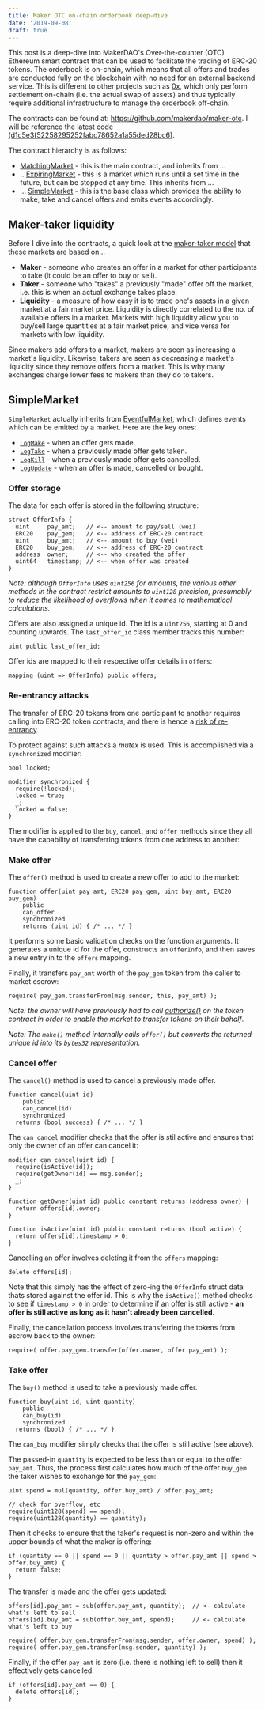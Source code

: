 ```yaml
---
title: Maker OTC on-chain orderbook deep-dive
date: '2019-09-08'
draft: true
---
```


This post is a deep-dive into MakerDAO's Over-the-counter (OTC) Ethereum
smart contract that can be used to facilitate the trading of ERC-20 tokens.
The orderbook is on-chain, which means that all offers and trades
are conducted fully on the blockchain with no need for an external
backend service. This is different to other projects such as [0x](https://github.com/0xProject), which only perform settlement on-chain (i.e. the actual swap of assets) and thus
typically require additional infrastructure to manage the orderbook off-chain.

The contracts can be found at: https://github.com/makerdao/maker-otc. I will
be reference the latest code [(d1c5e3f52258295252fabc78652a1a55ded28bc6)](https://github.com/makerdao/maker-otc/tree/d1c5e3f52258295252fabc78652a1a55ded28bc6).

The contract hierarchy is as follows:

* [MatchingMarket](https://github.com/makerdao/maker-otc/blob/d1c5e3f52258295252fabc78652a1a55ded28bc6/src/matching_market.sol) - this is the main contract, and inherits from ...
* ...[ExpiringMarket](https://github.com/makerdao/maker-otc/blob/d1c5e3f52258295252fabc78652a1a55ded28bc6/src/expiring_market.sol) - this is a market which runs until a set time in the
future, but can be stopped at any time. This inherits from ...
* ... [SimpleMarket](https://github.com/makerdao/maker-otc/blob/d1c5e3f52258295252fabc78652a1a55ded28bc6/src/simple_market.sol) - this is the base class which provides the ability to
make, take and cancel offers and emits events accordingly.

## Maker-taker liquidity

Before I dive into the contracts, a quick look at the [maker-taker model](https://www.binance.com/en/support/articles/360007720071) that these markets are based on...

* __Maker__ - someone who creates an offer in a market for other participants to take
(it could be an offer to buy or sell).
* __Taker__ - someone who "takes" a previously "made" offer off the market, i.e.
this is when an actual exchange takes place.
* __Liquidity__ - a measure of how easy it is to trade one's assets in a given
market at a fair market price. Liquidity is directly correlated to the
no. of available offers in a market. Markets with high liquidity allow you to
buy/sell large quantities at a fair market price, and vice versa for markets
with low liquidity.

Since makers add offers to a market, makers are seen as increasing a market's
liquidity. Likewise, takers are seen as decreasing a market's liquidity since
they remove offers from a market. This is why many exchanges charge lower
fees to makers than they do to takers.

## SimpleMarket

`SimpleMarket` actually inherits from [EventfulMarket](https://github.com/makerdao/maker-otc/blob/d1c5e3f52258295252fabc78652a1a55ded28bc6/src/simple_market.sol), which defines events which can be emitted by a market. Here are the key ones:

* [`LogMake`](https://github.com/makerdao/maker-otc/blob/d1c5e3f52258295252fabc78652a1a55ded28bc6/src/simple_market.sol#L27) - when an offer gets made.
* [`LogTake`](https://github.com/makerdao/maker-otc/blob/d1c5e3f52258295252fabc78652a1a55ded28bc6/src/simple_market.sol#L49) - when a previously made offer gets taken.
* [`LogKill`](https://github.com/makerdao/maker-otc/blob/d1c5e3f52258295252fabc78652a1a55ded28bc6/src/simple_market.sol#L61) - when a previously made offer gets cancelled.
* [`LogUpdate`](https://github.com/makerdao/maker-otc/blob/d1c5e3f52258295252fabc78652a1a55ded28bc6/src/simple_market.sol#L21) - when an offer is made, cancelled or bought.

### Offer storage

The data for each offer is stored in the following structure:

```solidity
struct OfferInfo {
  uint     pay_amt;   // <-- amount to pay/sell (wei)
  ERC20    pay_gem;   // <-- address of ERC-20 contract
  uint     buy_amt;   // <-- amount to buy (wei)
  ERC20    buy_gem;   // <-- address of ERC-20 contract
  address  owner;     // <-- who created the offer
  uint64   timestamp; // <-- when offer was created
}
```

_Note: although `OfferInfo` uses `uint256` for amounts, the various other
methods in the contract restrict amounts to `uint128` precision, presumably to
reduce the likelihood of overflows when it comes to mathematical calculations._

Offers are also assigned a unique id. The id is a `uint256`, starting at 0 and
counting upwards. The `last_offer_id` class member tracks this number:

```solidity
uint public last_offer_id;
```

Offer ids are mapped to their respective offer details in `offers`:

```solidity
mapping (uint => OfferInfo) public offers;
```

### Re-entrancy attacks

The transfer of ERC-20 tokens from one participant to another requires
calling into ERC-20 token contracts, and there is hence a
[risk of re-entrancy](https://medium.com/coinmonks/protect-your-solidity-smart-contracts-from-reentrancy-attacks-9972c3af7c21).

To protect against such attacks a _mutex_ is used. This is accomplished via a
`synchronized` modifier:

```solidity
bool locked;

modifier synchronized {
  require(!locked);
  locked = true;
  _;
  locked = false;
}
```

The modifier is applied to the `buy`, `cancel`, and `offer` methods since they
all have the capability of transferring tokens from one address to another:

### Make offer

The `offer()` method is used to create a new offer to add to the market:

```solidity
function offer(uint pay_amt, ERC20 pay_gem, uint buy_amt, ERC20 buy_gem)
    public
    can_offer
    synchronized
    returns (uint id) { /* ... */ }
```

It performs some basic validation checks on the function arguments. It generates
a unique id for the offer, constructs an `OfferInfo`, and then saves a new
entry in to the `offers` mapping.

Finally, it transfers `pay_amt` worth of the `pay_gem` token from the caller
to market escrow:

```solidity
require( pay_gem.transferFrom(msg.sender, this, pay_amt) );
```

_Note: the owner will have previously had to call
[authorize()](https://eips.ethereum.org/EIPS/eip-20) on the token
contract in order to enable the market to transfer tokens on their behalf_.

_Note: The `make()` method internally calls `offer()` but converts the
returned unique id into its `bytes32` representation._

### Cancel offer

The `cancel()` method is used to cancel a previously made offer.

```solidity
function cancel(uint id)
    public
    can_cancel(id)
    synchronized
  returns (bool success) { /* ... */ }
```

The `can_cancel` modifier checks that the offer is stil active and ensures that
only the owner of an offer can cancel it:

```
modifier can_cancel(uint id) {
  require(isActive(id));
  require(getOwner(id) == msg.sender);
  _;
}

function getOwner(uint id) public constant returns (address owner) {
  return offers[id].owner;
}

function isActive(uint id) public constant returns (bool active) {
  return offers[id].timestamp > 0;
}
```

Cancelling an offer involves deleting it from the `offers` mapping:

```solidity
delete offers[id];
```

Note that this simply has the effect of zero-ing the `OfferInfo`
struct data thats stored against the offer id. This is why the `isActive()`
method checks to see if `timestamp > 0` in order to determine if an offer is
still active - **an offer is still active as long as it hasn't already been
cancelled.**

Finally, the cancellation process involves transferring the tokens from escrow
back to the owner:

```solidity
require( offer.pay_gem.transfer(offer.owner, offer.pay_amt) );
```

### Take offer

The `buy()` method is used to take a previously made offer.

```solidity
function buy(uint id, uint quantity)
    public
    can_buy(id)
    synchronized
  returns (bool) { /* ... */ }
```

The `can_buy` modifier simply checks that the offer is still active (see above).

The passed-in `quantity` is expected to be less than or equal to the offer
`pay_amt`. Thus, the process first calculates how much of the offer `buy_gem`
the taker wishes to exchange for the `pay_gem`:

```solidity
uint spend = mul(quantity, offer.buy_amt) / offer.pay_amt;

// check for overflow, etc
require(uint128(spend) == spend);
require(uint128(quantity) == quantity);
```

Then it checks to ensure that the taker's request is non-zero and within the
upper bounds of what the maker is offering:

```solidity
if (quantity == 0 || spend == 0 || quantity > offer.pay_amt || spend > offer.buy_amt) {
  return false;
}
```

The transfer is made and the offer gets updated:

```solidity
offers[id].pay_amt = sub(offer.pay_amt, quantity);  // <- calculate what's left to sell
offers[id].buy_amt = sub(offer.buy_amt, spend);     // <- calculate what's left to buy

require( offer.buy_gem.transferFrom(msg.sender, offer.owner, spend) );
require( offer.pay_gem.transfer(msg.sender, quantity) );
```

Finally, if the offer `pay_amt` is zero (i.e. there is nothing left to sell)
then it effectively gets cancelled:

```solidity
if (offers[id].pay_amt == 0) {
  delete offers[id];
}
```
